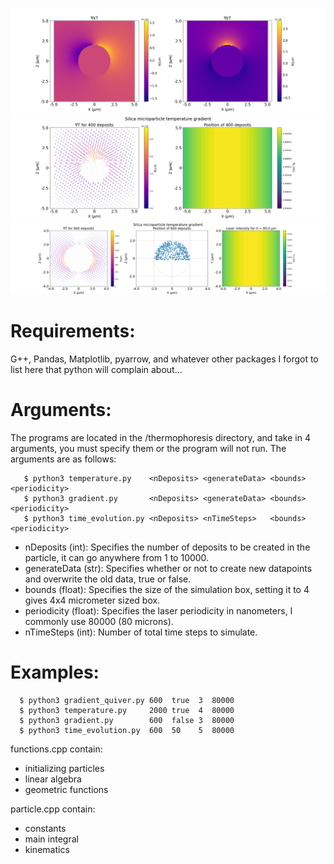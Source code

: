 ![alt text](https://raw.githubusercontent.com/Pwhsky/active-matter-thesis/main/thermophoresis/figures/display/display.png?raw=true)
![alt text](https://raw.githubusercontent.com/Pwhsky/active-matter-thesis/main/thermophoresis/figures/display/display2.png?raw=true)
![alt text](https://raw.githubusercontent.com/Pwhsky/active-matter-thesis/main/thermophoresis/figures/display/tangential.png?raw=true)


# Requirements:
G++, Pandas, Matplotlib, pyarrow, and whatever other packages I forgot to list here that python will complain about...


 # Arguments:
 The programs are located in the /thermophoresis directory, and take in 4 arguments, you must specify them or the program will not run.
 The arguments are as follows:
 
```console
   $ python3 temperature.py    <nDeposits> <generateData> <bounds> <periodicity>
   $ python3 gradient.py       <nDeposits> <generateData> <bounds> <periodicity>
   $ python3 time_evolution.py <nDeposits> <nTimeSteps>   <bounds> <periodicity>
```
- nDeposits    (int):   Specifies the number of deposits to be created in the particle, it can go anywhere from 1 to 10000.
- generateData (str):   Specifies whether or not to create new datapoints and overwrite the old data, true or false.    
- bounds       (float): Specifies the size of the simulation box, setting it to 4 gives 4x4 micrometer sized box.
- periodicity  (float): Specifies the laser periodicity in nanometers, I commonly use 80000 (80 microns).
- nTimeSteps   (int):   Number of total time steps to simulate.





# Examples: 
```console
  $ python3 gradient_quiver.py 600  true  3  80000
  $ python3 temperature.py     2000 true  4  80000
  $ python3 gradient.py        600  false 3  80000
  $ python3 time_evolution.py  600  50    5  80000
```


functions.cpp contain:
- initializing particles
- linear algebra 
- geometric functions


particle.cpp contain:
- constants
- main integral
- kinematics

